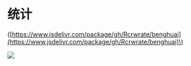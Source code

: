 # 统计

 \([https://www.jsdelivr.com/package/gh/Rcrwrate/benghuai](https://www.jsdelivr.com/package/gh/Rcrwrate/benghuai)\)

![](https://data.jsdelivr.com/v1/package/gh/Rcrwrate/benghuai/badge)



